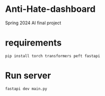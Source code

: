 # Anti-Hate-dashboard
Spring 2024 AI final project

# requirements
```
pip install torch transformers peft fastapi
```

# Run server
```
fastapi dev main.py
```